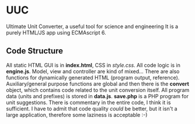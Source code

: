# UUC
Ultimate Unit Converter, a useful tool for science and engineering
It is a purely HTML/JS app using ECMAscript 6.

## Code Structure
All static HTML GUI is in  **index.html**, CSS in *style.css*.
All code logic is in **engine.js**. Model, view and controller are kind of mixed... There are also functions for dynamically generated HTML (program output, reference).
Auxiliary/general purpose functions are global and then there is the **convert** object, which contains code related to the unit conversion itself.
All program data (units and prefixes) is stored in **data.js**.
**save.php** is a PHP program for unit suggestions.
There is commentary in the entire code, I think it is sufficient.
I have to admit that code quality *could* be better, but it isn't a large application, therefore some laziness is acceptable :-)
